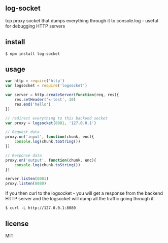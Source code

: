 ## log-socket

tcp proxy socket that dumps everything through it to console.log - useful for debugging HTTP servers

## install

```
$ npm install log-socket
```

## usage

```js
var http = require('http')
var logsocket = require('logsocket')

var server = http.createServer(function(req, res){
	res.setHeader('x-test', 10)
	res.end('hello')
})

// redirect everything to this backend socket
var proxy = logsocket(8081, '127.0.0.1')

// Request data
proxy.on('input', function(chunk, enc){
	console.log(chunk.toString())	
})

// Response data
proxy.on('output', function(chunk, enc){
	console.log(chunk.toString())	
})

server.listen(8081)
proxy.listen(8080)
```

If you then curl to the logsocket - you will get a response from the backend HTTP server and the logsocket will dump all the traffic going through it

```
$ curl -L http://127.0.0.1:8080
```

## license

MIT